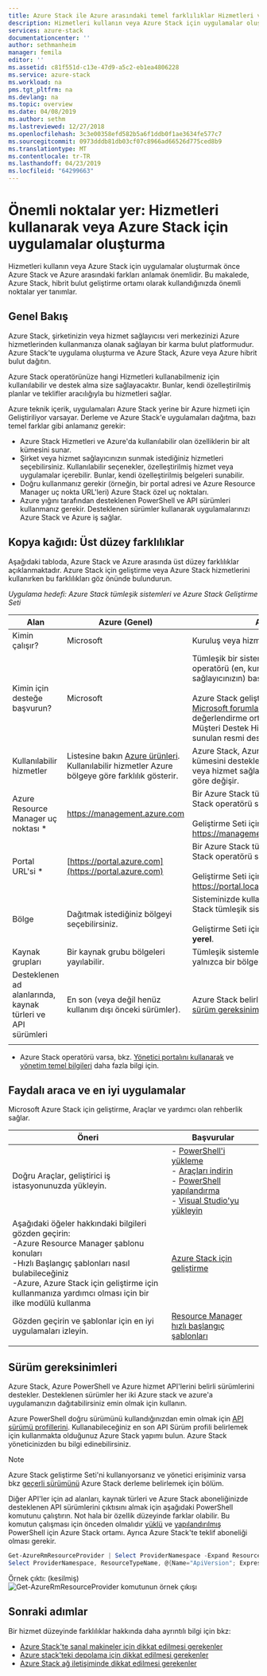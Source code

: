 ```yaml
---
title: Azure Stack ile Azure arasındaki temel farklılıklar Hizmetleri ve uygulamaları oluşturma kullanırken anlama | Microsoft Docs
description: Hizmetleri kullanın veya Azure Stack için uygulamalar oluşturmak için bilmeniz gerekenler.
services: azure-stack
documentationcenter: ''
author: sethmanheim
manager: femila
editor: ''
ms.assetid: c81f551d-c13e-47d9-a5c2-eb1ea4806228
ms.service: azure-stack
ms.workload: na
pms.tgt_pltfrm: na
ms.devlang: na
ms.topic: overview
ms.date: 04/08/2019
ms.author: sethm
ms.lastreviewed: 12/27/2018
ms.openlocfilehash: 3c3e00358efd582b5a6f1ddb0f1ae3634fe577c7
ms.sourcegitcommit: 0973dddb81db03cf07c8966ad66526d775ced8b9
ms.translationtype: MT
ms.contentlocale: tr-TR
ms.lasthandoff: 04/23/2019
ms.locfileid: "64299663"
---
```

# <a name="key-considerations-using-services-or-building-apps-for-azure-stack"></a>Önemli noktalar yer: Hizmetleri kullanarak veya Azure Stack için uygulamalar oluşturma

Hizmetleri kullanın veya Azure Stack için uygulamalar oluşturmak önce Azure Stack ve Azure arasındaki farkları anlamak önemlidir. Bu makalede, Azure Stack, hibrit bulut geliştirme ortamı olarak kullandığınızda önemli noktalar yer tanımlar.

## <a name="overview"></a>Genel Bakış

Azure Stack, şirketinizin veya hizmet sağlayıcısı veri merkezinizi Azure hizmetlerinden kullanmanıza olanak sağlayan bir karma bulut platformudur. Azure Stack'te uygulama oluşturma ve Azure Stack, Azure veya Azure hibrit bulut dağıtın.

Azure Stack operatörünüze hangi Hizmetleri kullanabilmeniz için kullanılabilir ve destek alma size sağlayacaktır. Bunlar, kendi özelleştirilmiş planlar ve teklifler aracılığıyla bu hizmetleri sağlar.

Azure teknik içerik, uygulamaları Azure Stack yerine bir Azure hizmeti için Geliştiriliyor varsayar. Derleme ve Azure Stack'e uygulamaları dağıtma, bazı temel farklar gibi anlamanız gerekir:

* Azure Stack Hizmetleri ve Azure'da kullanılabilir olan özelliklerin bir alt kümesini sunar.
* Şirket veya hizmet sağlayıcınızın sunmak istediğiniz hizmetleri seçebilirsiniz. Kullanılabilir seçenekler, özelleştirilmiş hizmet veya uygulamalar içerebilir. Bunlar, kendi özelleştirilmiş belgeleri sunabilir.
* Doğru kullanmanız gerekir (örneğin, bir portal adresi ve Azure Resource Manager uç nokta URL'leri) Azure Stack özel uç noktaları.
* Azure yığını tarafından desteklenen PowerShell ve API sürümleri kullanmanız gerekir. Desteklenen sürümler kullanarak uygulamalarınızı Azure Stack ve Azure iş sağlar.

## <a name="cheat-sheet-high-level-differences"></a>Kopya kağıdı: Üst düzey farklılıklar

Aşağıdaki tabloda, Azure Stack ve Azure arasında üst düzey farklılıklar açıklanmaktadır. Azure Stack için geliştirme veya Azure Stack hizmetlerini kullanırken bu farklılıkları göz önünde bulundurun.

*Uygulama hedefi: Azure Stack tümleşik sistemleri ve Azure Stack Geliştirme Seti*

| Alan | Azure (Genel) | Azure Stack |
| -------- | ------------- | ----------|
| Kimin çalışır? | Microsoft | Kuruluş veya hizmet sağlayıcısı.|
| Kimin için desteğe başvurun? | Microsoft | Tümleşik bir sistem için destek, Azure Stack operatörü (en, kuruluş veya hizmet sağlayıcınızın) başvurun.<br><br>Azure Stack geliştirme Seti'ni desteği ziyaret [Microsoft forumları](https://social.msdn.microsoft.com/Forums/home?forum=azurestack). Geliştirme Seti değerlendirme ortamı olduğundan, Microsoft Müşteri Destek Hizmetleri (CSS) aracılığıyla sunulan resmi desteği yoktur.
| Kullanılabilir hizmetler | Listesine bakın [Azure ürünleri](https://azure.microsoft.com/services/?b=17.04b). Kullanılabilir hizmetler Azure bölgeye göre farklılık gösterir. | Azure Stack, Azure hizmetlerin bir alt kümesini destekler. Gerçek Hizmetleri, kuruluş veya hizmet sağlayıcınızın sunmak seçtiği göre değişir.
| Azure Resource Manager uç noktası * | https://management.azure.com | Bir Azure Stack tümleşik sistemi için Azure Stack operatörü sağlayan uç noktayı kullanın.<br><br>Geliştirme Seti için kullanın: https://management.local.azurestack.external.
| Portal URL'si * | [https://portal.azure.com](https://portal.azure.com) | Bir Azure Stack tümleşik sistemi için Azure Stack operatörü sağlayan URL'yi kullanın.<br><br>Geliştirme Seti için kullanın: https://portal.local.azurestack.external.
| Bölge | Dağıtmak istediğiniz bölgeyi seçebilirsiniz. | Sisteminizde kullanılabilir bölge için bir Azure Stack tümleşik sistemi kullanın.<br><br>Geliştirme Seti için her zaman bölgesi olacak **yerel**.
| Kaynak grupları | Bir kaynak grubu bölgeleri yayılabilir. | Tümleşik sistemler ve Geliştirme Seti için yalnızca bir bölgesi yoktur.
|Desteklenen ad alanlarında, kaynak türleri ve API sürümleri | En son (veya değil henüz kullanım dışı önceki sürümler). | Azure Stack belirli sürümlerini destekler. Bkz: [sürüm gereksinimleri](#version-requirements) bu makalenin.
| | |

* Azure Stack operatörü varsa, bkz. [Yönetici portalını kullanarak](../operator/azure-stack-manage-portals.md) ve [yönetim temel bilgileri](../operator/azure-stack-manage-basics.md) daha fazla bilgi için.

## <a name="helpful-tools-and-best-practices"></a>Faydalı araca ve en iyi uygulamalar

Microsoft Azure Stack için geliştirme, Araçlar ve yardımcı olan rehberlik sağlar.

| Öneri | Başvurular |
| -------- | ------------- |
| Doğru Araçlar, geliştirici iş istasyonunuzda yükleyin. | - [PowerShell'i yükleme](../operator/azure-stack-powershell-install.md)<br>- [Araçları indirin](../operator/azure-stack-powershell-download.md)<br>- [PowerShell yapılandırma](azure-stack-powershell-configure-user.md)<br>- [Visual Studio'yu yükleyin](azure-stack-install-visual-studio.md) 
| Aşağıdaki öğeler hakkındaki bilgileri gözden geçirin:<br>-Azure Resource Manager şablonu konuları<br>-Hızlı Başlangıç şablonları nasıl bulabileceğiniz<br>-Azure, Azure Stack için geliştirme için kullanmanıza yardımcı olması için bir ilke modülü kullanma | [Azure Stack için geliştirme](azure-stack-developer.md) | 
| Gözden geçirin ve şablonlar için en iyi uygulamaları izleyin. | [Resource Manager hızlı başlangıç şablonları](https://github.com/Azure/azure-quickstart-templates/blob/master/1-CONTRIBUTION-GUIDE/best-practices.md#best-practices)
| | |

## <a name="version-requirements"></a>Sürüm gereksinimleri

Azure Stack, Azure PowerShell ve Azure hizmet API'lerini belirli sürümlerini destekler. Desteklenen sürümler her iki Azure stack ve azure'a uygulamanızın dağıtabilirsiniz emin olmak için kullanın.

Azure PowerShell doğru sürümünü kullandığınızdan emin olmak için [API sürümü profillerini](azure-stack-version-profiles.md). Kullanabileceğiniz en son API Sürüm profili belirlemek için kullanmakta olduğunuz Azure Stack yapımı bulun. Azure Stack yöneticinizden bu bilgi edinebilirsiniz.

> [!NOTE]
> Azure Stack geliştirme Seti'ni kullanıyorsanız ve yönetici erişiminiz varsa bkz [geçerli sürümünü](../operator/azure-stack-updates.md#determine-the-current-version) Azure Stack derleme belirlemek için bölüm.

Diğer API'ler için ad alanları, kaynak türleri ve Azure Stack aboneliğinizde desteklenen API sürümlerini çıktısını almak için aşağıdaki PowerShell komutunu çalıştırın. Not hala bir özellik düzeyinde farklar olabilir. Bu komutun çalışması için önceden olmalıdır [yüklü](../operator/azure-stack-powershell-install.md) ve [yapılandırılmış](azure-stack-powershell-configure-user.md) PowerShell için Azure Stack ortamı. Ayrıca Azure Stack'te teklif aboneliği olması gerekir.

```powershell
Get-AzureRmResourceProvider | Select ProviderNamespace -Expand ResourceTypes | Select * -Expand ApiVersions | `
Select ProviderNamespace, ResourceTypeName, @{Name="ApiVersion"; Expression={$_}} 
```

Örnek çıktı: (kesilmiş) ![Get-AzureRmResourceProvider komutunun örnek çıkışı](media/azure-stack-considerations/image1.png)

## <a name="next-steps"></a>Sonraki adımlar

Bir hizmet düzeyinde farklılıklar hakkında daha ayrıntılı bilgi için bkz:

* [Azure Stack'te sanal makineler için dikkat edilmesi gerekenler](azure-stack-vm-considerations.md)
* [Azure stack'teki depolama için dikkat edilmesi gerekenler](azure-stack-acs-differences.md)
* [Azure Stack ağ iletişiminde dikkat edilmesi gerekenler](azure-stack-network-differences.md)
